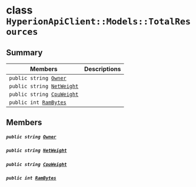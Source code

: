 # class `HyperionApiClient::Models::TotalResources` 

## Summary

 Members                                | Descriptions                                
----------------------------------------|---------------------------------------------
`public string `[`Owner`](#class_hyperion_api_client_1_1_models_1_1_total_resources_1a2bb39ac02455d05833c5f88b6ddc87ee) | 
`public string `[`NetWeight`](#class_hyperion_api_client_1_1_models_1_1_total_resources_1a9b8c1a998d5dd1e056c59810f6a2570e) | 
`public string `[`CpuWeight`](#class_hyperion_api_client_1_1_models_1_1_total_resources_1afea902f6543508f7e1f3e1631d25380b) | 
`public int `[`RamBytes`](#class_hyperion_api_client_1_1_models_1_1_total_resources_1a5945ba72cef2f366f6479c93ad420118) | 

## Members

##### `public string `[`Owner`](#class_hyperion_api_client_1_1_models_1_1_total_resources_1a2bb39ac02455d05833c5f88b6ddc87ee) 

##### `public string `[`NetWeight`](#class_hyperion_api_client_1_1_models_1_1_total_resources_1a9b8c1a998d5dd1e056c59810f6a2570e) 

##### `public string `[`CpuWeight`](#class_hyperion_api_client_1_1_models_1_1_total_resources_1afea902f6543508f7e1f3e1631d25380b) 

##### `public int `[`RamBytes`](#class_hyperion_api_client_1_1_models_1_1_total_resources_1a5945ba72cef2f366f6479c93ad420118) 

